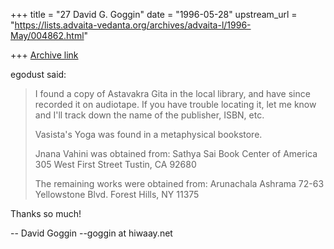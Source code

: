 +++
title = "27 David G. Goggin"
date = "1996-05-28"
upstream_url = "https://lists.advaita-vedanta.org/archives/advaita-l/1996-May/004862.html"

+++
[Archive link](https://lists.advaita-vedanta.org/archives/advaita-l/1996-May/004862.html)

egodust said:
>
> I found a copy of Astavakra Gita in the local library, and have since
> recorded it on audiotape.  If you have trouble locating it, let me know
> and I'll track down the name of the publisher, ISBN, etc.
>
> Vasista's Yoga was found in a metaphysical bookstore.
>
> Jnana Vahini was obtained from:
> Sathya Sai Book Center of America
> 305 West First Street
> Tustin, CA 92680
>
> The remaining works were obtained from:
> Arunachala Ashrama
> 72-63 Yellowstone Blvd.
> Forest Hills, NY 11375
>

Thanks so much!

--
David Goggin
--goggin at hiwaay.net

